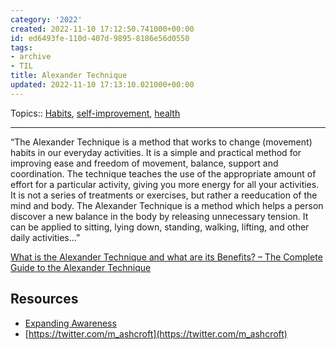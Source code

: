 ```yaml
---
category: '2022'
created: 2022-11-10 17:12:50.741000+00:00
id: ed6493fe-110d-407d-9895-8186e56d0550
tags:
- archive
- TIL
title: Alexander Technique
updated: 2022-11-10 17:13:10.021000+00:00
---
```

   
Topics:: [Habits](../topics/Habits.md), [self-improvement](../topics/self-improvement.md), [health](../topics/health.md)   
   
   
---   
   
“The Alexander Technique is a method that works to change (movement) habits in our everyday activities. It is a simple and practical method for improving ease and freedom of movement, balance, support and coordination. The technique teaches the use of the appropriate amount of effort for a particular activity, giving you more energy for all your activities. It is not a series of treatments or exercises, but rather a reeducation of the mind and body. The Alexander Technique is a method which helps a person discover a new balance in the body by releasing unnecessary tension. It can be applied to sitting, lying down, standing, walking, lifting, and other daily activities…”   
   
[What is the Alexander Technique and what are its Benefits? – The Complete Guide to the Alexander Technique](https://alexandertechnique.com/at/)   
   
## Resources   
   
   
- [Expanding Awareness](https://expandingawareness.org/)   
- [https://twitter.com/m_ashcroft](https://twitter.com/m_ashcroft)